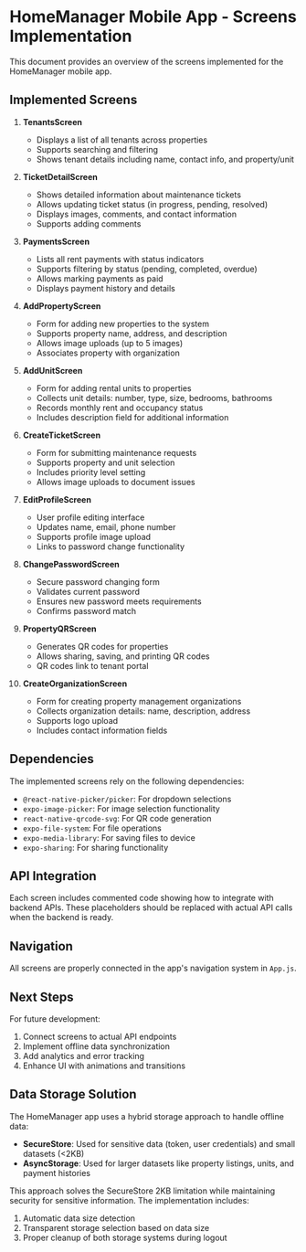 # HomeManager Mobile App - Screens Implementation

This document provides an overview of the screens implemented for the HomeManager mobile app.

## Implemented Screens

1. **TenantsScreen**
   - Displays a list of all tenants across properties
   - Supports searching and filtering
   - Shows tenant details including name, contact info, and property/unit

2. **TicketDetailScreen**
   - Shows detailed information about maintenance tickets
   - Allows updating ticket status (in progress, pending, resolved)
   - Displays images, comments, and contact information
   - Supports adding comments

3. **PaymentsScreen**
   - Lists all rent payments with status indicators
   - Supports filtering by status (pending, completed, overdue)
   - Allows marking payments as paid
   - Displays payment history and details

4. **AddPropertyScreen**
   - Form for adding new properties to the system
   - Supports property name, address, and description
   - Allows image uploads (up to 5 images)
   - Associates property with organization

5. **AddUnitScreen**
   - Form for adding rental units to properties
   - Collects unit details: number, type, size, bedrooms, bathrooms
   - Records monthly rent and occupancy status
   - Includes description field for additional information

6. **CreateTicketScreen**
   - Form for submitting maintenance requests
   - Supports property and unit selection
   - Includes priority level setting
   - Allows image uploads to document issues

7. **EditProfileScreen**
   - User profile editing interface
   - Updates name, email, phone number
   - Supports profile image upload
   - Links to password change functionality

8. **ChangePasswordScreen**
   - Secure password changing form
   - Validates current password
   - Ensures new password meets requirements
   - Confirms password match

9. **PropertyQRScreen**
   - Generates QR codes for properties
   - Allows sharing, saving, and printing QR codes
   - QR codes link to tenant portal

10. **CreateOrganizationScreen**
    - Form for creating property management organizations
    - Collects organization details: name, description, address
    - Supports logo upload
    - Includes contact information fields

## Dependencies

The implemented screens rely on the following dependencies:
- `@react-native-picker/picker`: For dropdown selections
- `expo-image-picker`: For image selection functionality
- `react-native-qrcode-svg`: For QR code generation
- `expo-file-system`: For file operations
- `expo-media-library`: For saving files to device
- `expo-sharing`: For sharing functionality

## API Integration

Each screen includes commented code showing how to integrate with backend APIs. These placeholders should be replaced with actual API calls when the backend is ready.

## Navigation

All screens are properly connected in the app's navigation system in `App.js`.

## Next Steps

For future development:
1. Connect screens to actual API endpoints
2. Implement offline data synchronization
3. Add analytics and error tracking
4. Enhance UI with animations and transitions

## Data Storage Solution

The HomeManager app uses a hybrid storage approach to handle offline data:

- **SecureStore**: Used for sensitive data (token, user credentials) and small datasets (<2KB)
- **AsyncStorage**: Used for larger datasets like property listings, units, and payment histories

This approach solves the SecureStore 2KB limitation while maintaining security for sensitive information. The implementation includes:

1. Automatic data size detection
2. Transparent storage selection based on data size
3. Proper cleanup of both storage systems during logout
